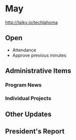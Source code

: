 # May
http://talky.io/techlahoma

## Open
* Attendance
* Approve previous minutes

## Administrative Items


### Program News

### Individual Projects


## Other Updates

## President's Report
